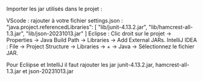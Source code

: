 




Importer les jar utilisés dans le projet : 

VScode : rajouter à votre fichier settings.json : 
    "java.project.referencedLibraries": [
        "lib/junit-4.13.2.jar",
        "lib/hamcrest-all-1.3.jar",
        "lib/json-20231013.jar"
    ]
Eclipse : Clic droit sur le projet → Properties → Java Build Path → Libraries → Add External JARs.
IntelliJ IDEA : File → Project Structure → Libraries → + → Java → Sélectionnez le fichier JAR.

Pour Ecliipse et IntelliJ il faut rajouter les jar junit-4.13.2.jar, hamcrest-all-1.3.jar et json-20231013.jar